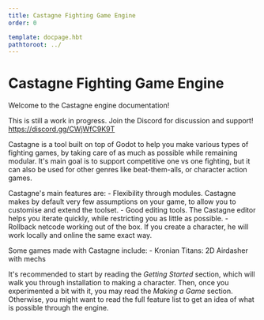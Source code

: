 ```yaml
---
title: Castagne Fighting Game Engine
order: 0

template: docpage.hbt
pathtoroot: ../
---
```


# Castagne Fighting Game Engine

<!-- TODO Logo -->

Welcome to the Castagne engine documentation!

This is still a work in progress.
Join the Discord for discussion and support! https://discord.gg/CWjWfC9K9T

Castagne is a tool built on top of Godot to help you make various types of fighting games, by taking care of as much as possible while remaining modular.
It's main goal is to support competitive one vs one fighting, but it can also be used for other genres like beat-them-alls, or character action games.

Castagne's main features are:
	- Flexibility through modules. Castagne makes by default very few assumptions on your game, to allow you to customise and extend the toolset.
	- Good editing tools. The Castagne editor helps you iterate quickly, while restricting you as little as possible.
	- Rollback netcode working out of the box. If you create a character, he will work locally and online the same exact way.

Some games made with Castagne include:
	- Kronian Titans: 2D Airdasher with mechs

It's recommended to start by reading the *Getting Started* section, which will walk you through installation to making a character.
Then, once you experimented a bit with it, you may read the *Making a Game* section.
Otherwise, you might want to read the full feature list to get an idea of what is possible through the engine.

<!-- TODO Video Guide -->
<!--
# TODO: Plan for the documentation

- [X] Index
- [ ] Full Feature List
- [ ] Getting Started
	- [X] Installation and setup
	- [X] Basic Concepts and Parts
	- [X] Choosing Modules
	- [ ] Your first character
		- [ ] Setup
		- [ ] Model or Sprites + Palettes
		- [ ] Sound
		- [ ] Basic moves
	- [ ] More advanced moves
		- [ ] Rekka, Cinematic hit, multihit, invul / counter
	- [ ] General tips
		- [ ] Starter options
- [ ] Castagne Script Specifications
- [ ] Intermediate User Guide
	- [ ] Graphics / Sound setup
- [ ] Making a game
	- [ ] Going from characters to a game
	- [ ] System Mechanics
	- [ ] Customizing Menus
	- [ ] Online
- [ ] Advanced User Guide
	- [ ] Engine Flow
	- [ ] Castagne Parser
	- [ ] Module Developpment
- [ ] Editor Guide
	- [ ] Tools
	- [ ] Test online
- [ ] Modules

Language ref ?
fighting game terms / lexicon (some castagne specific parts ?) ?
Example character references
intermediate user guide ?-->

